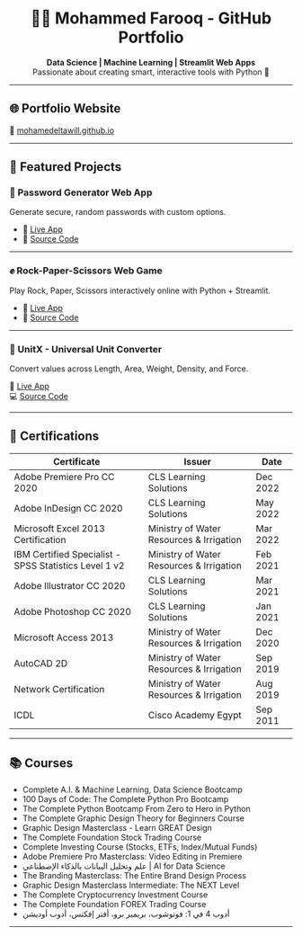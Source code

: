 
<h1 align="center">👨‍💻 Mohammed Farooq - GitHub Portfolio</h1>

<p align="center">
  <strong>Data Science | Machine Learning | Streamlit Web Apps</strong><br>
  Passionate about creating smart, interactive tools with Python 🐍
</p>

---

## 🌐 Portfolio Website  
🔗 [mohamedeltawill.github.io](https://mohamedeltawill.github.io)

---

## 🚀 Featured Projects

### 🔐 Password Generator Web App  
Generate secure, random passwords with custom options.  
- 🔴 [Live App](https://password-generator-web-wfmyxqvtctvyyn26apnkkq.streamlit.app/)  
- 📄 [Source Code](https://github.com/mohamedeltawill/password-generator-web)

---

### ✊ Rock-Paper-Scissors Web Game  
Play Rock, Paper, Scissors interactively online with Python + Streamlit.  
- 🔴 [Live App](https://rock-paper-sciapprs-web-c8pri8if4s55b4cmyhpyqu.streamlit.app/)  
- 📄 [Source Code](https://github.com/mohamedeltawill/rock-paper-scissors-web)

---

### 📏 UnitX - Universal Unit Converter
Convert values across Length, Area, Weight, Density, and Force.

🔗 [Live App](https://unit-converter-web-mohamedeltawill.streamlit.app/)  
💻 [Source Code](https://github.com/mohamedeltawill/unit-converter-web)

---

## 🏅 Certifications

| Certificate | Issuer | Date |
|-------------|--------|------|
| Adobe Premiere Pro CC 2020 | CLS Learning Solutions | Dec 2022 |
| Adobe InDesign CC 2020 | CLS Learning Solutions | May 2022 |
| Microsoft Excel 2013 Certification | Ministry of Water Resources & Irrigation | Mar 2022 |
| IBM Certified Specialist - SPSS Statistics Level 1 v2 | Ministry of Water Resources & Irrigation | Feb 2021 |
| Adobe Illustrator CC 2020 | CLS Learning Solutions | Mar 2021 |
| Adobe Photoshop CC 2020 | CLS Learning Solutions | Jan 2021 |
| Microsoft Access 2013 | Ministry of Water Resources & Irrigation | Dec 2020 |
| AutoCAD 2D | Ministry of Water Resources & Irrigation | Sep 2019 |
| Network Certification | Ministry of Water Resources & Irrigation | Aug 2019 |
| ICDL | Cisco Academy Egypt | Sep 2011 |

---

## 📚 Courses

- Complete A.I. & Machine Learning, Data Science Bootcamp  
- 100 Days of Code: The Complete Python Pro Bootcamp  
- The Complete Python Bootcamp From Zero to Hero in Python  
- The Complete Graphic Design Theory for Beginners Course  
- Graphic Design Masterclass - Learn GREAT Design  
- The Complete Foundation Stock Trading Course  
- Complete Investing Course (Stocks, ETFs, Index/Mutual Funds)  
- Adobe Premiere Pro Masterclass: Video Editing in Premiere  
- علم وتحليل البيانات بالذكاء الإصطناعي | AI for Data Science  
- The Branding Masterclass: The Entire Brand Design Process  
- Graphic Design Masterclass Intermediate: The NEXT Level  
- The Complete Cryptocurrency Investment Course  
- The Complete Foundation FOREX Trading Course  
- أدوب 4 في 1: فوتوشوب، بريمير برو، أفتر إفكتس، أدوب أوديشن

---
